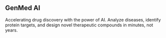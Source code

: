 ## GenMed AI
Accelerating drug discovery with the power of AI. Analyze diseases, identify protein targets, and design novel therapeutic compounds in minutes, not years.